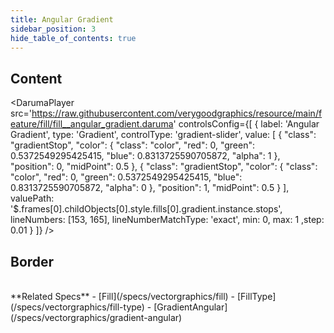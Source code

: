 ```yaml
---
title: Angular Gradient
sidebar_position: 3
hide_table_of_contents: true
---
```


## Content

<DarumaPlayer
  src='https://raw.githubusercontent.com/verygoodgraphics/resource/main/feature/fill/fill__angular_gradient.daruma'
  controlsConfig={[
    {
      label: 'Angular Gradient',
      type: 'Gradient',
      controlType: 'gradient-slider',
      value: [
        {
          "class": "gradientStop",
          "color": {
            "class": "color",
            "red": 0,
            "green": 0.5372549295425415,
            "blue": 0.8313725590705872,
            "alpha": 1
          },
          "position": 0,
          "midPoint": 0.5
        },
        {
          "class": "gradientStop",
          "color": {
            "class": "color",
            "red": 0,
            "green": 0.5372549295425415,
            "blue": 0.8313725590705872,
            "alpha": 0
          },
          "position": 1,
          "midPoint": 0.5
        }
      ],
      valuePath: '$.frames[0].childObjects[0].style.fills[0].gradient.instance.stops',
      lineNumbers: [153, 165],
      lineNumberMatchType: 'exact',
      min: 0,
      max: 1
      ,step: 0.01
    }
  ]}
/>

## Border

<DarumaPlayer
  src='https://raw.githubusercontent.com/verygoodgraphics/resource/main/feature/border/border__fill__angular_gradient.daruma'
/>

<br />
**Related Specs**
- [Fill](/specs/vectorgraphics/fill)
- [FillType](/specs/vectorgraphics/fill-type)
- [GradientAngular](/specs/vectorgraphics/gradient-angular)
